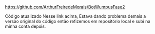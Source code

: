 https://github.com/ArthurFreiredeMorais/BotWumpusFase2

Código atualizado Nesse link acima, Estava dando problema demais a versão original do código então refizemos em repositório local e subi na minha conta depois.
